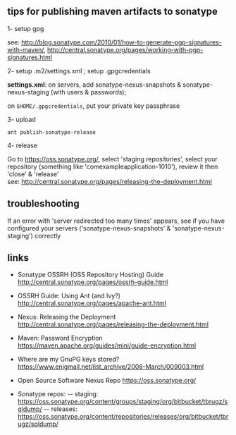 
tips for publishing maven artifacts to sonatype
-----------------------------------------------

1- setup gpg

see: http://blog.sonatype.com/2010/01/how-to-generate-pgp-signatures-with-maven/,
http://central.sonatype.org/pages/working-with-pgp-signatures.html


2- setup .m2/settings.xml ; setup .gpgcredentials

**settings.xml**: on servers, add sonatype-nexus-snapshots & sonatype-nexus-staging (with users & passwords);

on `$HOME/.gpgcredentials`, put your private key passphrase


3- upload

`ant publish-sonatype-release`


4- release

Go to <https://oss.sonatype.org/>, select 'staging repositories', select your repository (something like
'comexampleapplication-1010'), review it then 'close' & 'release'  
see: http://central.sonatype.org/pages/releasing-the-deployment.html


troubleshooting
---------------

If an error with 'server redirected too many times' appears, see if you have configured your servers
('sonatype-nexus-snapshots' & 'sonatype-nexus-staging') correctly


links
-----

- Sonatype OSSRH (OSS Repository Hosting) Guide
http://central.sonatype.org/pages/ossrh-guide.html

- OSSRH Guide: Using Ant (and Ivy?)
http://central.sonatype.org/pages/apache-ant.html

- Nexus: Releasing the Deployment
http://central.sonatype.org/pages/releasing-the-deployment.html

- Maven: Password Encryption
https://maven.apache.org/guides/mini/guide-encryption.html

- Where are my GnuPG keys stored?
https://www.enigmail.net/list_archive/2008-March/009003.html

- Open Source Software Nexus Repo
https://oss.sonatype.org/

- Sonatype repos:
-- staging: https://oss.sonatype.org/content/groups/staging/org/bitbucket/tbrugz/sqldump/
-- releases: https://oss.sonatype.org/content/repositories/releases/org/bitbucket/tbrugz/sqldump/

